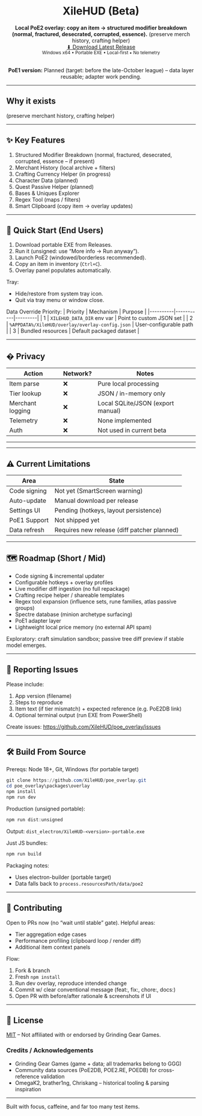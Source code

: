 <div align="center">

# XileHUD (Beta)

<strong>Local PoE2 overlay: copy an item → structured modifier breakdown (normal, fractured, desecrated, corrupted, essence).</strong> (preserve merch history, crafting helper)<br/>
<a href="https://github.com/XileHUD/poe_overlay/releases/latest">⬇ Download Latest Release</a><br/>
<sub>Windows x64 • Portable EXE • Local-first • No telemetry</sub>

<br />
<strong>PoE1 version:</strong> Planned (target: before the late-October league) – data layer reusable; adapter work pending.

</div>

---

## Why it exists
(preserve merchant history, crafting helper)

---

## ✨ Key Features
1. Structured Modifier Breakdown (normal, fractured, desecrated, corrupted, essence – if present)
2. Merchant History (local archive + filters)
3. Crafting Currency Helper (in progress)
4. Character Data (planned)
5. Quest Passive Helper (planned)
6. Bases & Uniques Explorer
7. Regex Tool (maps / filters)
8. Smart Clipboard (copy item → overlay updates)

---

## 🚀 Quick Start (End Users)
1. Download portable EXE from Releases.
2. Run it (unsigned: use “More info → Run anyway”).
3. Launch PoE2 (windowed/borderless recommended).
4. Copy an item in inventory (`Ctrl+C`).
5. Overlay panel populates automatically.

Tray:
- Hide/restore from system tray icon.
- Quit via tray menu or window close.

Data Override Priority:
| Priority | Mechanism | Purpose |
|----------|-----------|---------|
| 1 | `XILEHUD_DATA_DIR` env var | Point to custom JSON set |
| 2 | `%APPDATA%/XileHUD/overlay/overlay-config.json` | User-configurable path |
| 3 | Bundled resources | Default packaged dataset |

---

## � Privacy
| Action | Network? | Notes |
|--------|----------|-------|
| Item parse | ❌ | Pure local processing |
| Tier lookup | ❌ | JSON / in-memory only |
| Merchant logging | ❌ | Local SQLite/JSON (export manual) |
| Telemetry | ❌ | None implemented |
| Auth | ❌ | Not used in current beta |

---

<!-- Tier logic intentionally omitted here per simplified user-facing feature list. -->

---

## ⚠️ Current Limitations
| Area | State |
|------|-------|
| Code signing | Not yet (SmartScreen warning) |
| Auto-update | Manual download per release |
| Settings UI | Pending (hotkeys, layout persistence) |
| PoE1 Support | Not shipped yet |
| Data refresh | Requires new release (diff patcher planned) |

---

## 🗺️ Roadmap (Short / Mid)
- Code signing & incremental updater
- Configurable hotkeys + overlay profiles
- Live modifier diff ingestion (no full repackage)
- Crafting recipe helper / shareable templates
- Regex tool expansion (influence sets, rune families, atlas passive groups)
- Spectre database (minion archetype surfacing)
- PoE1 adapter layer
- Lightweight local price memory (no external API spam)

Exploratory: craft simulation sandbox; passive tree diff preview if stable model emerges.

---

## 🐞 Reporting Issues
Please include:
1. App version (filename)
2. Steps to reproduce
3. Item text (if tier mismatch) + expected reference (e.g. PoE2DB link)
4. Optional terminal output (run EXE from PowerShell)

Create issues: https://github.com/XileHUD/poe_overlay/issues

---

## 🛠 Build From Source
Prereqs: Node 18+, Git, Windows (for portable target)

```powershell
git clone https://github.com/XileHUD/poe_overlay.git
cd poe_overlay\packages\overlay
npm install
npm run dev
```

Production (unsigned portable):
```powershell
npm run dist:unsigned
```
Output: `dist_electron/XileHUD-<version>-portable.exe`

Just JS bundles:
```powershell
npm run build
```

Packaging notes:
- Uses electron-builder (portable target)
- Data falls back to `process.resourcesPath/data/poe2`

---

## 🙌 Contributing
Open to PRs now (no “wait until stable” gate). Helpful areas:
- Tier aggregation edge cases
- Performance profiling (clipboard loop / render diff)
- Additional item context panels

Flow:
1. Fork & branch
2. Fresh `npm install`
3. Run dev overlay, reproduce intended change
4. Commit w/ clear conventional message (feat:, fix:, chore:, docs:)
5. Open PR with before/after rationale & screenshots if UI

---

## 📜 License
[MIT](./LICENSE) – Not affiliated with or endorsed by Grinding Gear Games.

### Credits / Acknowledgements
- Grinding Gear Games (game + data; all trademarks belong to GGG)
- Community data sources (PoE2DB, POE2.RE, POEDB) for cross-reference validation
- OmegaK2, brather1ng, Chriskang – historical tooling & parsing inspiration

---

Built with focus, caffeine, and far too many test items.
